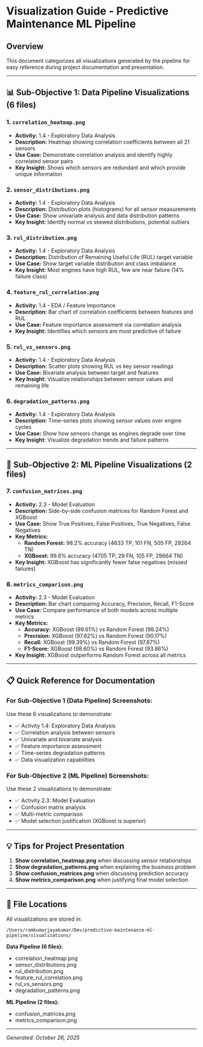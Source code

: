 # Visualization Guide - Predictive Maintenance ML Pipeline

## Overview
This document categorizes all visualizations generated by the pipeline for easy reference during project documentation and presentation.

---

## 📊 Sub-Objective 1: Data Pipeline Visualizations (6 files)

### 1. `correlation_heatmap.png`
- **Activity:** 1.4 - Exploratory Data Analysis
- **Description:** Heatmap showing correlation coefficients between all 21 sensors
- **Use Case:** Demonstrate correlation analysis and identify highly correlated sensor pairs
- **Key Insight:** Shows which sensors are redundant and which provide unique information

### 2. `sensor_distributions.png`
- **Activity:** 1.4 - Exploratory Data Analysis
- **Description:** Distribution plots (histograms) for all sensor measurements
- **Use Case:** Show univariate analysis and data distribution patterns
- **Key Insight:** Identify normal vs skewed distributions, potential outliers

### 3. `rul_distribution.png`
- **Activity:** 1.4 - Exploratory Data Analysis
- **Description:** Distribution of Remaining Useful Life (RUL) target variable
- **Use Case:** Show target variable distribution and class imbalance
- **Key Insight:** Most engines have high RUL, few are near failure (14% failure class)

### 4. `feature_rul_correlation.png`
- **Activity:** 1.4 - EDA / Feature Importance
- **Description:** Bar chart of correlation coefficients between features and RUL
- **Use Case:** Feature importance assessment via correlation analysis
- **Key Insight:** Identifies which sensors are most predictive of failure

### 5. `rul_vs_sensors.png`
- **Activity:** 1.4 - Exploratory Data Analysis
- **Description:** Scatter plots showing RUL vs key sensor readings
- **Use Case:** Bivariate analysis between target and features
- **Key Insight:** Visualize relationships between sensor values and remaining life

### 6. `degradation_patterns.png`
- **Activity:** 1.4 - Exploratory Data Analysis
- **Description:** Time-series plots showing sensor values over engine cycles
- **Use Case:** Show how sensors change as engines degrade over time
- **Key Insight:** Visualize degradation trends and failure patterns

---

## 🤖 Sub-Objective 2: ML Pipeline Visualizations (2 files)

### 7. `confusion_matrices.png`
- **Activity:** 2.3 - Model Evaluation
- **Description:** Side-by-side confusion matrices for Random Forest and XGBoost
- **Use Case:** Show True Positives, False Positives, True Negatives, False Negatives
- **Key Metrics:**
  - **Random Forest:** 98.2% accuracy (4633 TP, 101 FN, 505 FP, 29264 TN)
  - **XGBoost:** 99.6% accuracy (4705 TP, 29 FN, 105 FP, 29664 TN)
- **Key Insight:** XGBoost has significantly fewer false negatives (missed failures)

### 8. `metrics_comparison.png`
- **Activity:** 2.3 - Model Evaluation
- **Description:** Bar chart comparing Accuracy, Precision, Recall, F1-Score
- **Use Case:** Compare performance of both models across multiple metrics
- **Key Metrics:**
  - **Accuracy:** XGBoost (99.61%) vs Random Forest (98.24%)
  - **Precision:** XGBoost (97.82%) vs Random Forest (90.17%)
  - **Recall:** XGBoost (99.39%) vs Random Forest (97.87%)
  - **F1-Score:** XGBoost (98.60%) vs Random Forest (93.86%)
- **Key Insight:** XGBoost outperforms Random Forest across all metrics

---

## 📋 Quick Reference for Documentation

### For Sub-Objective 1 (Data Pipeline) Screenshots:
Use these 6 visualizations to demonstrate:
- ✅ Activity 1.4: Exploratory Data Analysis
- ✅ Correlation analysis between sensors
- ✅ Univariate and bivariate analysis
- ✅ Feature importance assessment
- ✅ Time-series degradation patterns
- ✅ Data visualization capabilities

### For Sub-Objective 2 (ML Pipeline) Screenshots:
Use these 2 visualizations to demonstrate:
- ✅ Activity 2.3: Model Evaluation
- ✅ Confusion matrix analysis
- ✅ Multi-metric comparison
- ✅ Model selection justification (XGBoost is superior)

---

## 💡 Tips for Project Presentation

1. **Show correlation_heatmap.png** when discussing sensor relationships
2. **Show degradation_patterns.png** when explaining the business problem
3. **Show confusion_matrices.png** when discussing prediction accuracy
4. **Show metrics_comparison.png** when justifying final model selection

---

## 📂 File Locations

All visualizations are stored in:
```
/Users/ramkumarjayakumar/Dev/predictive-maintenance-ml-pipeline/visualizations/
```

**Data Pipeline (6 files):**
- correlation_heatmap.png
- sensor_distributions.png
- rul_distribution.png
- feature_rul_correlation.png
- rul_vs_sensors.png
- degradation_patterns.png

**ML Pipeline (2 files):**
- confusion_matrices.png
- metrics_comparison.png

---

*Generated: October 26, 2025*

